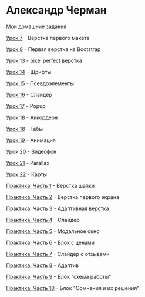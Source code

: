 # Александр Черман
Мои домашние задания 

[Урок 7](https://alexcherman.github.io/lesson_7/ "Верстка первого макета") - Верстка первого макета

[Урок 8](https://alexcherman.github.io/lesson_8/ "Первая верстка на Bootstrap") - Первая верстка на Bootstrap

[Урок 13](https://alexcherman.github.io/lesson_13/ "Первая верстка на Bootstrap") - pixel perfect верстка

[Урок 14](https://alexcherman.github.io/lesson_14/ "Шрифты") - Шрифты

[Урок 15](https://alexcherman.github.io/lesson_15/ "Псевдоэлементы") - Псевдоэлементы

[Урок 16](https://alexcherman.github.io/lesson_16/ "Слайдер") - Слайдер

[Урок 17](https://alexcherman.github.io/lesson_17/ "Popup") - Popup

[Урок 18](https://alexcherman.github.io/lesson_18/ "Аккордеон") - Аккордеон

[Урок 18](https://alexcherman.github.io/lesson_18_1/ "Табы") - Табы

[Урок 19](https://alexcherman.github.io/lesson_19/ "Анимация") - Анимация

[Урок 20](https://alexcherman.github.io/lesson_20/ "Видеофон") - Видеофон

[Урок 21](https://alexcherman.github.io/lesson_21/ "Parallax") - Parallax

[Урок 22](https://alexcherman.github.io/lesson_22/ "Карты") - Карты

[Практика. Часть 1](https://alexcherman.github.io/practice-part_1/ "Верстка шапки") - Верстка шапки

[Практика. Часть 2](https://alexcherman.github.io/practice-part_2/ "Верстка первого экрана") - Верстка первого экрана

[Практика. Часть 3](https://alexcherman.github.io/practice-part_3/ "Адаптивная верстка") - Адаптивная верстка

[Практика. Часть 4](https://alexcherman.github.io/practice-part_4/ "Слайдер") - Слайдер

[Практика. Часть 5](https://alexcherman.github.io/practice-part_5/ "Модальное окно") - Модальное окно

[Практика. Часть 6](https://alexcherman.github.io/practice-part_6/ "Блок с ценами") - Блок с ценами

[Практика. Часть 7](https://alexcherman.github.io/practice-part_7/ "Слайдер с отзывами") - Слайдер с отзывами

[Практика. Часть 8](https://alexcherman.github.io/practice-part_8/ "Адаптив") - Адаптив

[Практика. Часть 9](https://alexcherman.github.io/practice-part_9/ "Блок схема работы") - Блок "схема работы"

[Практика. Часть 10](https://alexcherman.github.io/practice-part_10/ "Сомнения и их решения") - Блок "Сомнения и их решения"



